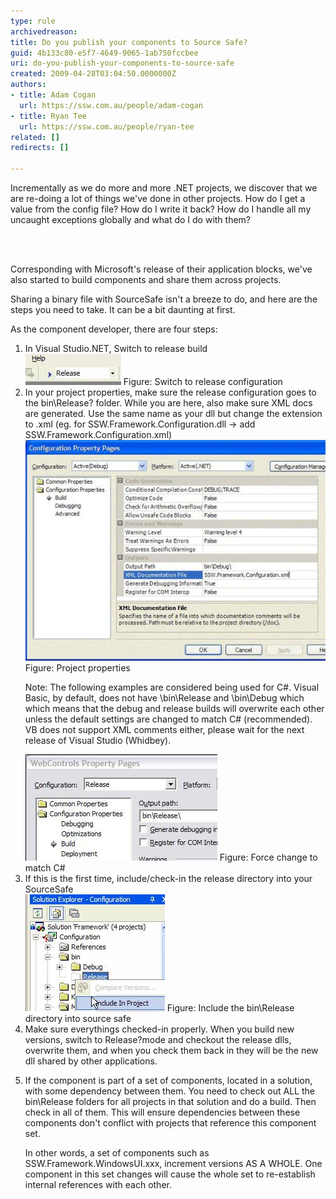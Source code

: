 ```yaml
---
type: rule
archivedreason: 
title: Do you publish your components to Source Safe?
guid: 4b133c80-e5f7-4649-9065-1ab750fccbee
uri: do-you-publish-your-components-to-source-safe
created: 2009-04-28T03:04:50.0000000Z
authors:
- title: Adam Cogan
  url: https://ssw.com.au/people/adam-cogan
- title: Ryan Tee
  url: https://ssw.com.au/people/ryan-tee
related: []
redirects: []

---
```



Incrementally as we do more and more .NET projects, we discover that we are re-doing a lot of things we've done in other projects. How do I get a value from the config file? How do I write it back? How do I handle all my uncaught exceptions globally and what do I do with them?<br>

<br><excerpt class='endintro'></excerpt><br>

  <p>Corresponding with Microsoft's release of their application blocks, we've also started to build components and share them across projects.</p>
<p>Sharing a binary file with SourceSafe isn't a breeze to do, and here are the steps you need to take. It can be a bit daunting at first.</p>
<p>As the component developer, there are four steps:</p>
<ol>
    <li>In Visual Studio.NET, Switch to release build<br>
    <img class="ms-rteCustom-ImageArea" alt="Build Release" src="build_release.jpg" /> <span class="ms-rteCustom-FigureGood">Figure: Switch to release configuration</span> </li>
    <li>In your project properties, make sure the release configuration goes to the bin\Release? folder. While you are here, also make sure XML docs are generated. Use the same name as your dll but change the extension to .xml (eg. for SSW.Framework.Configuration.dll -&gt; add SSW.Framework.Configuration.xml)<br>
    <img class="ms-rteCustom-ImageArea" alt="Build Project Property" src="build_projectproperty_small.jpg" /> <span class="ms-rteCustom-FigureGood">Figure: Project properties</span>
    <p>Note: The following examples are considered being used for C#. Visual Basic, by default, does not have \bin\Release and \bin\Debug which which means that the debug and release builds will overwrite each other unless the default settings are changed to match C# (recommended). VB does not support XML comments either, please wait for the next release of Visual Studio (Whidbey). </p>
    <img class="ms-rteCustom-ImageArea" alt="Change to C#" src="changetocsharp.jpg" /> <span class="ms-rteCustom-FigureGood">Figure: Force change to match C#</span> </li>
    <li>If this is the first time, include/check-in the release directory into your SourceSafe<br>
    <img class="ms-rteCustom-ImageArea" alt="Build Include" src="build_include.jpg" /> <span class="ms-rteCustom-FigureGood">Figure: Include the bin\Release directory into source safe</span> </li>
    <li>Make sure everythings checked-in properly. When you build new versions, switch to Release?mode and checkout the release dlls, overwrite them, and when you check them back in they will be the new dll shared by other applications. </li>
    <li>
    <p>If the component is part of a set of components, located in a solution, with some dependency between them. You need to check out ALL the bin\Release folders for all projects in that solution and do a build. Then check in all of them. This will ensure dependencies between these components don't conflict with projects that reference this component set.</p>
    <p>In other words, a set of components such as SSW.Framework.WindowsUI.xxx, increment versions AS A WHOLE. One component in this set changes will cause the whole set to re-establish internal references with each other.</p>
    </li>
</ol>




